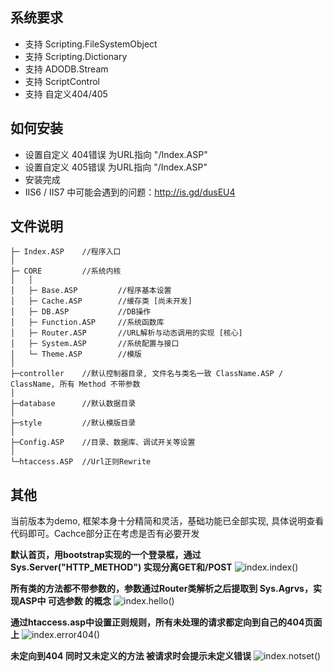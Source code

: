 系统要求
-----
* 支持 Scripting.FileSystemObject
* 支持 Scripting.Dictionary
* 支持 ADODB.Stream
* 支持 ScriptControl
* 支持 自定义404/405

如何安装
-----
* 设置自定义 404错误 为URL指向 "/Index.ASP"
* 设置自定义 405错误 为URL指向 "/Index.ASP"
* 安装完成
* IIS6 / IIS7 中可能会遇到的问题：http://is.gd/dusEU4

文件说明
-----
    ├─ Index.ASP    //程序入口
	│ 
    ├─ CORE         //系统内核
	│   │
	│   ├─ Base.ASP         //程序基本设置
	│   ├─ Cache.ASP        //缓存类 [尚未开发]
	│   ├─ DB.ASP           //DB操作
	│   ├─ Function.ASP     //系统函数库
	│   ├─ Router.ASP       //URL解析与动态调用的实现 [核心]
	│   ├─ System.ASP       //系统配置与接口
	│   └─ Theme.ASP        //模版
	│ 
    ├─controller    //默认控制器目录, 文件名与类名一致 ClassName.ASP / ClassName, 所有 Method 不带参数
	│ 
    ├─database      //默认数据目录
	│ 
    ├─style         //默认模版目录
	│ 
    ├─Config.ASP    //目录、数据库、调试开关等设置
	│ 
    └─htaccess.ASP  //Url正则Rewrite

其他
-----
当前版本为demo, 框架本身十分精简和灵活，基础功能已全部实现, 具体说明查看代码即可。Cachce部分正在考虑是否有必要开发

**默认首页，用bootstrap实现的一个登录框，通过 Sys.Server("HTTP_METHOD") 实现分离GET和/POST**
![index.index()](https://raw.github.com/superos/asp404/master/README/snap-1.png "index")

**所有类的方法都不带参数的，参数通过Router类解析之后提取到 Sys.Agrvs，实现ASP中 可选参数 的概念**
![index.hello()](https://raw.github.com/superos/asp404/master/README/snap-2.png "hello/jason && hello/")

**通过htaccess.asp中设置正则规则，所有未处理的请求都定向到自己的404页面上**
![index.error404()](https://raw.github.com/superos/asp404/master/README/snap-3.png "404 Error")

**未定向到404 同时又未定义的方法 被请求时会提示未定义错误**
![index.notset()](https://raw.github.com/superos/asp404/master/README/snap-4.png "undefined class.method")
